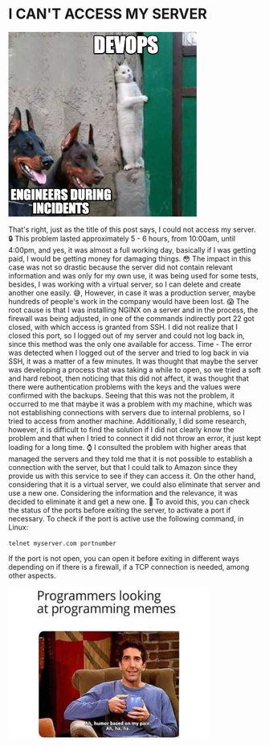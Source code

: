 # I CAN'T ACCESS MY SERVER 
![image info](./images/meme3.jpg)

That's right, just as the title of this post says, I could not access my server. :lock: This problem lasted approximately 5 - 6 hours, from 10:00am, until 4:00pm, and yes, it was almost a full working day, basically if I was getting paid, I would be getting money for damaging things. :flushed: The impact in this case was not so drastic because the server did not contain relevant information and was only for my own use, it was being used for some tests, besides, I was working with a virtual server, so I can delete and create another one easily. :sweat_smile:, However, in case it was a production server, maybe hundreds of people's work in the company would have been lost. :scream: The root cause is that I was installing NGINX on a server and in the process, the firewall was being adjusted, in one of the commands indirectly port 22 got closed, with which access is granted from SSH. I did not realize that I closed this port, so I logged out of my server and could not log back in, since this method was the only one available for access. 
Time - The error was detected when I logged out of the server and tried to log back in via SSH, it was a matter of a few minutes. It was thought that maybe the server was developing a process that was taking a while to open, so we tried a soft and hard reboot, then noticing that this did not affect, it was thought that there were authentication problems with the keys and the values were confirmed with the backups. Seeing that this was not the problem, it occurred to me that maybe it was a problem with my machine, which was not establishing connections with servers due to internal problems, so I tried to access from another machine.
Additionally, I did some research, however, it is difficult to find the solution if I did not clearly know the problem and that when I tried to connect it did not throw an error, it just kept loading for a long time. :watch: I consulted the problem with higher areas that managed the servers and they told me that it is not possible to establish a connection with the server, but that I could talk to Amazon since they provide us with this service to see if they can access it. On the other hand, considering that it is a virtual server, we could also eliminate that server and use a new one. Considering the information and the relevance, it was decided to eliminate it and get a new one.
:tada:
To avoid this, you can check the status of the ports before exiting the server, to activate a port if necessary. To check if the port is active use the following command, in Linux:

`telnet myserver.com portnumber`

If the port is not open, you can open it before exiting in different ways depending on if there is a firewall, if a TCP connection is needed, among other aspects. 

![image info](./images/meme2.jpg)